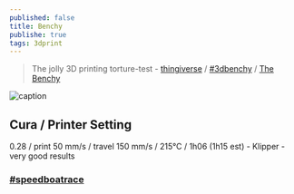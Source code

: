 ```yaml
---
published: false
title: Benchy
publishe: true
tags: 3dprint
---
```

> The jolly 3D printing torture-test - [thingiverse](https://www.thingiverse.com/thing:763622) / [#3dbenchy](http://www.3dbenchy.com/) / [The Benchy](https://www.easy3dhome.com/benchy/)

![caption](http://www.3dbenchy.com/wp-content/uploads/2015/04/3DBenchy_frontpage_slider_sea_v041-1910x500.jpg)


## Cura / Printer Setting

0.28 / print 50 mm/s / travel 150 mm/s  / 215°C / 1h06 (1h15 est) - Klipper - very good results

### [#speedboatrace](https://www.youtube.com/watch?v=6kRjdprTjFc)
